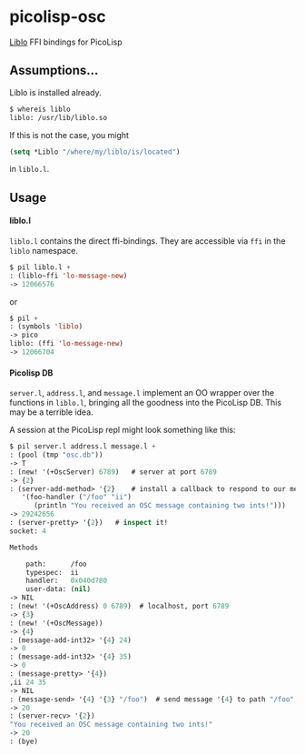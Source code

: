# picolisp-osc
[Liblo](http://liblo.sourceforge.net/) FFI bindings for PicoLisp

## Assumptions...
Liblo is installed already.
```bash
$ whereis liblo
liblo: /usr/lib/liblo.so
```
If this is not the case, you might
```lisp
(setq *Liblo "/where/my/liblo/is/located")
```
in `liblo.l`.

## Usage

#### liblo.l
`liblo.l` contains the direct ffi-bindings. They are accessible via `ffi` in the `liblo` namespace.

```lisp
$ pil liblo.l +
: (liblo~ffi 'lo-message-new)
-> 12066576
```

or

```lisp 
$ pil +
: (symbols 'liblo)
-> pico
liblo: (ffi 'lo-message-new)
-> 12066704
``` 

#### Picolisp DB 
`server.l`, `address.l`, and `message.l` implement an OO wrapper over the functions in `liblo.l`, bringing all the goodness into the PicoLisp DB. This may be a terrible idea.

A session at the PicoLisp repl might look something like this:

```lisp
$ pil server.l address.l message.l +
: (pool (tmp "osc.db"))
-> T
: (new! '(+OscServer) 6789)   # server at port 6789
-> {2}
: (server-add-method> '{2}    # install a callback to respond to our message
   '(foo-handler ("/foo" "ii") 
      (println "You received an OSC message containing two ints!")))
-> 29242656
: (server-pretty> '{2})   # inspect it! 
socket: 4

Methods

    path:      /foo
    typespec:  ii
    handler:   0x040d780
    user-data: (nil)
-> NIL
: (new! '(+OscAddress) 0 6789)  # localhost, port 6789
-> {3}
: (new! '(+OscMessage))
-> {4}
: (message-add-int32> '{4} 24)
-> 0
: (message-add-int32> '{4} 35)
-> 0
: (message-pretty> '{4})
,ii 24 35
-> NIL
: (message-send> '{4} '{3} "/foo")  # send message '{4} to path "/foo" at address '{3}
-> 20
: (server-recv> '{2}) 
"You received an OSC message containing two ints!"
-> 20 
: (bye)
```
